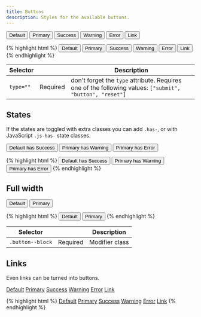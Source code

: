 ```yaml
---
title: Buttons
description: Styles for the available buttons.
---
```


<div class="fp-example">
	<button class="button button--default" type="button">Default</button>
	<button class="button button--primary" type="submit">Primary</button>
	<button class="button button--success" type="button">Success</button>
	<button class="button button--warning" type="submit">Warning</button>
	<button class="button button--error" type="submit">Error</button>
	<button class="button button--link" type="submit">Link</button>
</div>

{% highlight html %}
<button class="button button--default" type="button">Default</button>
<button class="button button--primary" type="submit">Primary</button>
<button class="button button--success" type="button">Success</button>
<button class="button button--warning" type="submit">Warning</button>
<button class="button button--error" type="submit">Error</button>
<button class="button button--link" type="submit">Link</button>
{% endhighlight %}

<table class="table table--horizontal-borders">
	<thead>
		<tr>
			<th>Selector</th>
			<th></th>
			<th>Description</th>
		</tr>
	</thead>
	<tbody>
		<tr>
			<td><code>type=""</code></td>
			<td><span class="label label--warning">Required</span></td>
			<td>don't forget the <code>type</code> attribute. Requires one of the following values: <code>["submit", "button", "reset"]</code></td>
		</tr>
	</tbody>
</table>

## States

If the states are toggled with extra classes you can add `.has-`, or with JavaScript `.js-has-` state classes.

<div class="fp-example">
	<button class="button button--default has-success" type="button">Default has Success</button>
	<button class="button button--primary js-has-warning" type="submit">Primary has Warning</button>
	<button class="button button--primary js-has-error" type="submit">Primary has Error</button>
</div>

{% highlight html %}
<button class="button button--default has-success" type="button">Default has Success</button>
<button class="button button--primary js-has-warning" type="submit">Primary has Warning</button>
<button class="button button--primary js-has-error" type="submit">Primary has Error</button>
{% endhighlight %}

## Full width

<div class="fp-example">
	<button class="button button--block button--default" type="submit">Default</button>
	<button class="button button--block button--primary" type="submit">Primary</button>
</div>

{% highlight html %}
<button class="button button--block button--default" type="submit">Default</button>
<button class="button button--block button--primary" type="submit">Primary</button>
{% endhighlight %}

<table class="table table--horizontal-borders">
	<thead>
		<tr>
			<th>Selector</th>
			<th></th>
			<th>Description</th>
		</tr>
	</thead>
	<tbody>
		<tr>
			<td><code>.button--block</code></td>
			<td><span class="label label--warning">Required</span></td>
			<td>Modifier class</td>
		</tr>
	</tbody>
</table>

## Links

Even links can be turned into buttons.

<div class="fp-example">
	<a href="#" class="button button--default">Default</a>
	<a href="#" class="button button--primary">Primary</a>
	<a href="#" class="button button--success">Success</a>
	<a href="#" class="button button--warning">Warning</a>
	<a href="#" class="button button--error">Error</a>
	<a href="#" class="button button--link">Link</a>
</div>


{% highlight html %}
<a href="#" class="button button--default">Default</a>
<a href="#" class="button button--primary">Primary</a>
<a href="#" class="button button--success">Success</a>
<a href="#" class="button button--warning">Warning</a>
<a href="#" class="button button--error">Error</a>
<a href="#" class="button button--link">Link</a>
{% endhighlight %}
